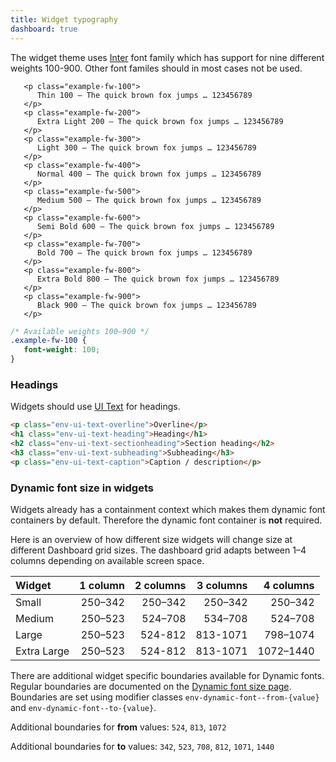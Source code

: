 ```yaml
---
title: Widget typography
dashboard: true
---
```


The widget theme uses [Inter](https://fonts.google.com/specimen/Inter) font family which has support for nine different weights
100-900. Other font familes should in most cases not be used.

```html-nocode
   <p class="example-fw-100">
      Thin 100 — The quick brown fox jumps … 123456789
   </p>
   <p class="example-fw-200">
      Extra Light 200 — The quick brown fox jumps … 123456789
   </p>
   <p class="example-fw-300">
      Light 300 — The quick brown fox jumps … 123456789
   </p>
   <p class="example-fw-400">
      Normal 400 — The quick brown fox jumps … 123456789
   </p>
   <p class="example-fw-500">
      Medium 500 — The quick brown fox jumps … 123456789
   </p>
   <p class="example-fw-600">
      Semi Bold 600 — The quick brown fox jumps … 123456789
   </p>
   <p class="example-fw-700">
      Bold 700 — The quick brown fox jumps … 123456789
   </p>
   <p class="example-fw-800">
      Extra Bold 800 — The quick brown fox jumps … 123456789
   </p>
   <p class="example-fw-900">
      Black 900 — The quick brown fox jumps … 123456789
   </p>
```

```css
/* Available weights 100–900 */
.example-fw-100 {
   font-weight: 100;
}
```

### Headings

Widgets should use [UI Text](/ui/#ui-text) for headings.

```html
<p class="env-ui-text-overline">Overline</p>
<h1 class="env-ui-text-heading">Heading</h1>
<h2 class="env-ui-text-sectionheading">Section heading</h2>
<h3 class="env-ui-text-subheading">Subheading</h3>
<p class="env-ui-text-caption">Caption / description</p>
```

### Dynamic font size in widgets <span id="dynamic-font-size" class="offset-anchor"></span>

Widgets already has a containment context which makes them dynamic font containers by default.
Therefore the dynamic font container is **not** required.

Here is an overview of how different size widgets will change size at different Dashboard grid sizes.
The dashboard grid adapts between 1–4 columns depending on available screen space.

| Widget      | 1 column | 2 columns | 3 columns | 4 columns |
| :---------- | -------: | --------: | --------: | --------: |
| Small       |  250–342 |   250–342 |   250–342 |   250–342 |
| Medium      |  250–523 |   524–708 |   534–708 |   524–708 |
| Large       |  250–523 |   524-812 |  813-1071 |  798–1074 |
| Extra Large |  250–523 |   524-812 |  813-1071 | 1072–1440 |

There are additional widget specific boundaries available for Dynamic fonts. Regular boundaries are documented
on the [Dynamic font size page](/utils/dynamic-font-size/#dynamic-font-width-boundaries).
Boundaries are set using modifier classes `env-dynamic-font--from-{value}` and `env-dynamic-font--to-{value}`.

Additional boundaries for **from** values: `524`, `813`, `1072`

Additional boundaries for **to** values: `342`, `523`, `708`, `812`, `1071`, `1440`
